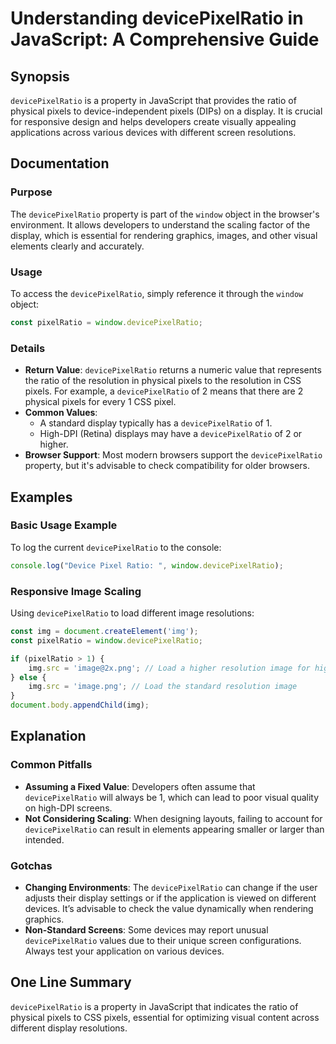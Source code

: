 <!--
Meta Description: # Understanding devicePixelRatio in JavaScript: A Comprehensive Guide ## Synopsis `devicePixelRatio` is a property in JavaScript that provides the rat...
Meta Keywords: devicepixelratio, pixels, javascript, image, display
-->

# Understanding devicePixelRatio in JavaScript: A Comprehensive Guide

## Synopsis
`devicePixelRatio` is a property in JavaScript that provides the ratio of physical pixels to device-independent pixels (DIPs) on a display. It is crucial for responsive design and helps developers create visually appealing applications across various devices with different screen resolutions.

## Documentation
### Purpose
The `devicePixelRatio` property is part of the `window` object in the browser's environment. It allows developers to understand the scaling factor of the display, which is essential for rendering graphics, images, and other visual elements clearly and accurately.

### Usage
To access the `devicePixelRatio`, simply reference it through the `window` object:

```javascript
const pixelRatio = window.devicePixelRatio;
```

### Details
- **Return Value**: `devicePixelRatio` returns a numeric value that represents the ratio of the resolution in physical pixels to the resolution in CSS pixels. For example, a `devicePixelRatio` of 2 means that there are 2 physical pixels for every 1 CSS pixel.
- **Common Values**: 
  - A standard display typically has a `devicePixelRatio` of 1.
  - High-DPI (Retina) displays may have a `devicePixelRatio` of 2 or higher.
- **Browser Support**: Most modern browsers support the `devicePixelRatio` property, but it's advisable to check compatibility for older browsers.

## Examples
### Basic Usage Example
To log the current `devicePixelRatio` to the console:

```javascript
console.log("Device Pixel Ratio: ", window.devicePixelRatio);
```

### Responsive Image Scaling
Using `devicePixelRatio` to load different image resolutions:

```javascript
const img = document.createElement('img');
const pixelRatio = window.devicePixelRatio;

if (pixelRatio > 1) {
    img.src = 'image@2x.png'; // Load a higher resolution image for high-DPI displays
} else {
    img.src = 'image.png'; // Load the standard resolution image
}
document.body.appendChild(img);
```

## Explanation
### Common Pitfalls
- **Assuming a Fixed Value**: Developers often assume that `devicePixelRatio` will always be 1, which can lead to poor visual quality on high-DPI screens.
- **Not Considering Scaling**: When designing layouts, failing to account for `devicePixelRatio` can result in elements appearing smaller or larger than intended.
  
### Gotchas
- **Changing Environments**: The `devicePixelRatio` can change if the user adjusts their display settings or if the application is viewed on different devices. It’s advisable to check the value dynamically when rendering graphics.
- **Non-Standard Screens**: Some devices may report unusual `devicePixelRatio` values due to their unique screen configurations. Always test your application on various devices.

## One Line Summary
`devicePixelRatio` is a property in JavaScript that indicates the ratio of physical pixels to CSS pixels, essential for optimizing visual content across different display resolutions.